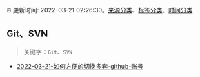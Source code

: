:alarm_clock: 更新时间: 2022-03-21 02:26:30。[来源分类](../README.md)、[标签分类](../TAGS.md)、[时间分类](../TIMELINE.md)

## Git、SVN


> 关键字：`Git`、`SVN`



- [2022-03-21-如何方便的切换多套-github-账号](https://www.v2ex.com/t/841760) 